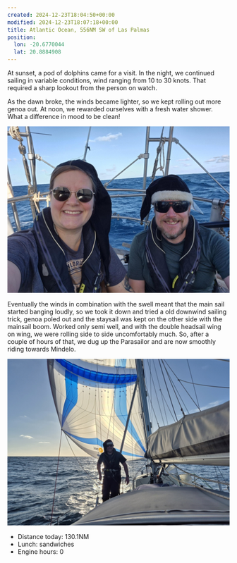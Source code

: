 ```yaml
---
created: 2024-12-23T18:04:50+00:00
modified: 2024-12-23T18:07:18+00:00
title: Atlantic Ocean, 556NM SW of Las Palmas
position:
  lon: -20.6770044
  lat: 20.8884908
---
```


At sunset, a pod of dolphins came for a visit. In the night, we continued sailing in variable conditions, wind ranging from 10 to 30 knots. That required a sharp lookout from the person on watch.  

As the dawn broke, the winds became lighter, so we kept rolling out more genoa out. At noon, we rewarded ourselves with a fresh water shower. What a difference in mood to be clean!

![Image](../2024/63e3d41e2f2445bd92080d81c300c437.jpg) 

Eventually the winds in combination with the swell meant that the main sail started banging loudly, so we took it down and tried a old downwind sailing trick, genoa poled out and the staysail was kept on the other side with the mainsail boom. Worked only semi well, and with the double headsail wing on wing, we were rolling side to side uncomfortably much. So, after a couple of hours of that, we dug up the Parasailor and are now smoothly riding towards Mindelo.

![Image](../2024/4f6e9be2285b364085fe68379186eba3.jpg) 

* Distance today: 130.1NM
* Lunch: sandwiches
* Engine hours: 0
